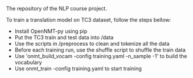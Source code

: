 The repository of the NLP course project.

To train a translation model on TC3 dataset, follow the steps bellow:

* Install OpenNMT-py using pip
* Put the TC3 train and test data into /data
* Use the scripts in /preprocess to clean and tokenize all the data
* Before each training run, use the shuffle script to shuffle the train data
* Use 'onmt_build_vocam -config training.yaml -n_sample -1' to build the vocabulary
* Use onmt_train -config training.yaml to start training
